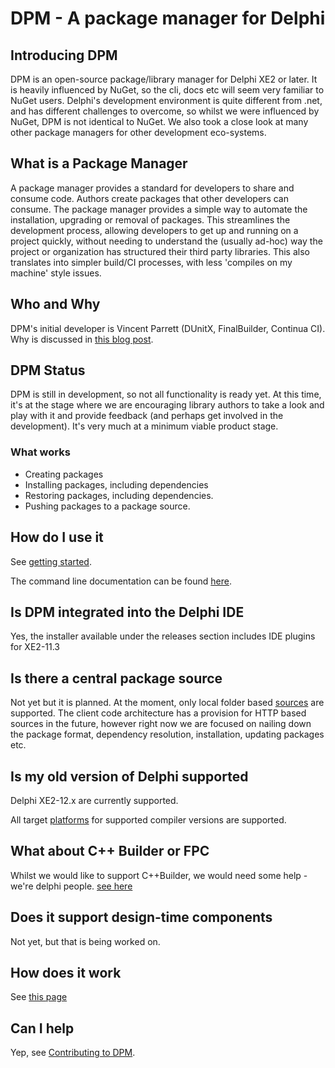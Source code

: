 # DPM - A package manager for Delphi

## Introducing DPM

DPM is an open-source package/library manager for Delphi XE2 or later. It is heavily influenced by NuGet, so the cli, docs etc will seem very familiar to NuGet users. Delphi's development environment is quite different from .net, and has different challenges to overcome, so whilst we were influenced by NuGet, DPM is not identical to NuGet. We also took a close look at many other package managers for other development eco-systems.

## What is a Package Manager

A package manager provides a standard for developers to share and consume code. Authors create packages that other developers can consume. The package manager provides a simple way to automate the installation, upgrading or removal of packages. This streamlines the development process, allowing developers to get up and running on a project quickly, without needing to understand the (usually ad-hoc) way the project or organization has structured their third party libraries. This also translates into simpler build/CI processes, with less 'compiles on my machine' style issues.

## Who and Why

DPM's initial developer is Vincent Parrett (DUnitX, FinalBuilder, Continua CI). Why is discussed in [this blog post](https://www.finalbuilder.com/resources/blogs/delphi-package-manager-rfc).

## DPM Status

DPM is still in development, so not all functionality is ready yet. At this time, it's at the stage where we are encouraging library authors to take a look and play with it and provide feedback (and perhaps get involved in the development). It's very much at a minimum viable product stage.

### What works

- Creating packages
- Installing packages, including dependencies
- Restoring packages, including dependencies.
- Pushing packages to a package source.

## How do I use it

See [getting started](https://docs.delphi.dev/getting-started/installing.html).

The command line documentation can be found [here](https://docs.delphi.dev/commands/commands.html).

## Is DPM integrated into the Delphi IDE

Yes, the installer available under the releases section includes IDE plugins for XE2-11.3

## Is there a central package source

Not yet but it is planned. At the moment, only local folder based [sources](https://docs.delphi.dev/concepts/package-sources.html) are supported. The client code architecture has a provision for HTTP based sources in the future, however right now we are focused on nailing down the package format, dependency resolution, installation, updating packages etc.

## Is my old version of Delphi supported

Delphi XE2-12.x are currently supported.

All target [platforms](https://docs.delphi.dev/platforms.html) for supported compiler versions are supported.

## What about C++ Builder or FPC

Whilst we would like to support C++Builder, we would need some help - we're delphi people.
[see here](https://docs.delphi.dev/compiler-versions.html)

## Does it support design-time components

Not yet, but that is being worked on.

## How does it work

See [this page](https://docs.delphi.dev/concepts/how-it-works.html)

## Can I help

Yep, see [Contributing to DPM](https://docs.delphi.dev/contributing.html).
